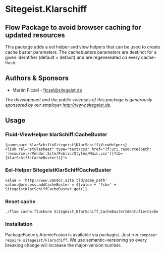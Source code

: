 # Sitegeist.Klarschiff

## Flow Package to avoid browser caching for updated resources

This package adds a eel helper and view helpers that can be used to create cache buster parameters. 
The cachebusters parameters are destinct for a given iderntifier (default = default) and are regenereated on every cache-flush. 

## Authors & Sponsors

* Martin Ficzel - ficzel@sitegeist.de

*The development and the public-releases of this package is generously sponsored 
by our employer http://www.sitegeist.de.*

## Usage

### Fluid-ViewHelper klarSchiff:CacheBuster 

```
{namespace klarSchiff=Sitegeist\KlarSchiff\ViewHelpers}
<link rel="stylesheet" type="text/css" href="{f:uri.resource(path: 'resource://Vendor.Site/Public/Styles/Main.css')}?cb={klarSchiff:CacheBuster()}">
```
### Eel-Helper SitegeistKlarSchiffCacheBuster
```
value = 'http://www.vandor.site.tld/some_path'
value.@process.addCacheBuster = ${value + '?cb=' + SitegeistKlarSchiffCacheBuster.get()}
```
### Reset cache

```
./flow cache:flushone Sitegeist_KlarSchiff_CacheBusterIdentifierCache
```

### Installation 

PackageFactory.AtomicFusion is available via packagist. Just run `composer require sitegeist/klarschiff`.
We use semantic-versioning so every breaking change will increase the major-version number.
